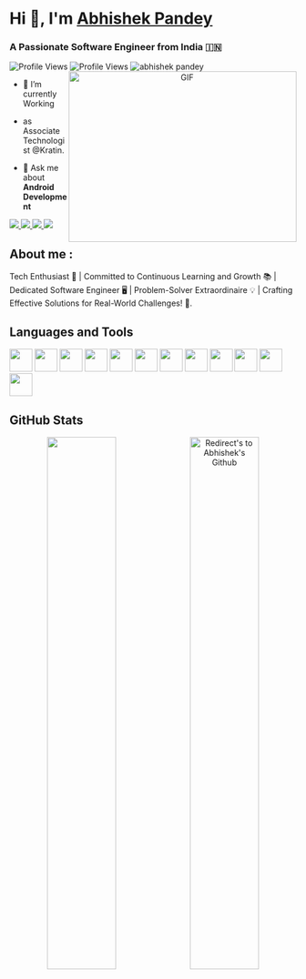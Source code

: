# Hi 👋, I'm <a href="https://github.com/abhishekcomputerworld" target="blank">Abhishek Pandey</a>
<h3>A Passionate Software Engineer from India &#127470;&#127475</h3>
<img src="https://komarev.com/ghpvc/?username=abhishekcomputerworld&label=PROFILE%20VIEWS  &color=red&style=flat" alt="Profile Views"/>
<a target="_blank" align="center">
  <img align="right" top="500" height="300" width="400" alt="GIF" src="https://media.giphy.com/media/SWoSkN6DxTszqIKEqv/giphy.gif">
</a> 

<img src="https://komarev.com/ghpvc/?username=abhishekcomputerworld&label=PROFILE%20VIEWS&color=red&style=flat" alt="Profile Views"/>

<img src="https://komarev.com/ghpvc/?username=abhishekcomputerworld&label=PROFILE%20VIEWS&color=red&style=flat" alt="abhishek pandey"/>



- 🌱 I’m currently Working
- as Associate Technologist @Kratin.

- 💬 Ask me about **Android Development**




<a href="https://www.linkedin.com/in/abhishek-pandey-profile">
  <img src="https://img.shields.io/badge/LinkedIn-0077B5?style=for-the-badge&logo=linkedin&logoColor=white"/> 
 </a> 
 <a href="https://leetcode.com/abhishekPandey_/">
  <img src="https://img.shields.io/badge/Leetcode-orange?style=for-the-badge&logo=leetcode&logoColor=black"/>
</a>
<a href="https://play.google.com/store/apps/developer?id=andotools">
  <img src="https://img.shields.io/badge/Play_Store-414141?style=for-the-badge&logo=google-play&logoColor=white"/>
</a>
<a href="abhishekpandey817827@gmail.com">
  <img src="https://img.shields.io/badge/Gmail-D14836?style=for-the-badge&logo=gmail&logoColor=white"/>
</a>

## **About me** :

Tech Enthusiast 🚀 | Committed to Continuous Learning and Growth 📚 | Dedicated Software Engineer 🖥️ | Problem-Solver Extraordinaire 💡 | Crafting Effective Solutions for Real-World Challenges! 🌟.

## **Languages and Tools**

<p>
  <img src="https://cdn.jsdelivr.net/gh/devicons/devicon/icons/kotlin/kotlin-original.svg" width="40px" height="40px" />
  <img src="https://cdn.jsdelivr.net/gh/devicons/devicon/icons/java/java-original.svg" width="40px" height="40px" />
  <img src="https://cdn.jsdelivr.net/gh/devicons/devicon/icons/nodejs/nodejs-original.svg" width="40px" height="40px" />
  <img src="https://cdn.jsdelivr.net/gh/devicons/devicon/icons/mongodb/mongodb-original-wordmark.svg" width="40px" height="40px" />
  <img src="https://cdn.jsdelivr.net/gh/devicons/devicon/icons/react/react-original-wordmark.svg" width="40px" height="40px" />
  <img src="https://cdn.jsdelivr.net/gh/devicons/devicon/icons/javascript/javascript-original.svg" width="40px" height="40px" />
  <img src="https://cdn.jsdelivr.net/gh/devicons/devicon/icons/android/android-original-wordmark.svg" width="40px" height="40px" />
  <img src="https://cdn.jsdelivr.net/gh/devicons/devicon/icons/vscode/vscode-original-wordmark.svg" width="40px" height="40px" />
  <img src="https://cdn.jsdelivr.net/gh/devicons/devicon/icons/git/git-original.svg" width="40px" height="40px" />
  <img src="https://cdn.jsdelivr.net/gh/devicons/devicon/icons/gitlab/gitlab-original.svg" width="40px" height="40px" />
  <img src="https://cdn.jsdelivr.net/gh/devicons/devicon/icons/github/github-original-wordmark.svg" width="40px" height="40px" />
  <img src="https://cdn.jsdelivr.net/gh/devicons/devicon/icons/firebase/firebase-plain-wordmark.svg" width="40px" height="40px" />
</p>

      
## **GitHub Stats** 
<p align="center">
<a href="https://github.com/abhishekcomputerworld" title="Redirect's to Abhishek's Github">
<img width="49%" src="https://github-readme-stats.vercel.app/api?username=abhishekcomputerworld&show_icons=true&theme=dark&count_private=true&text_color=d3d3d3&icon_color=00E6FE&title_color=00E6FE" /></a>
  

<a href="https://github.com/abhishekcomputerworld">
<img width="49%" title="Redirect's to Abhishek's Github" src="https://github-readme-streak-stats.herokuapp.com/?user=abhishekcomputerworld&theme=dark&theme=black-ice&stroke=0000" /></a>





